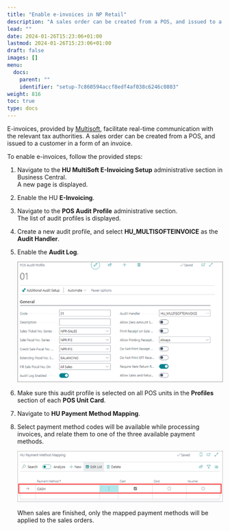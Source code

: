 ```yaml
---
title: "Enable e-invoices in NP Retail"
description: "A sales order can be created from a POS, and issued to a customer in a form of an invoice."
lead: ""
date: 2024-01-26T15:23:06+01:00
lastmod: 2024-01-26T15:23:06+01:00
draft: false
images: []
menu:
  docs:
    parent: ""
    identifier: "setup-7c860594accf8edf4af038c6246c0803"
weight: 816
toc: true
type: docs
---
```


E-invoices, provided by [<ins>Multisoft<ins>](https://www.multisoft.hu/en/homepage/), facilitate real-time communication with the relevant tax authorities. A sales order can be created from a POS, and issued to a customer in a form of an invoice. 

To enable e-invoices, follow the provided steps:

1. Navigate to the **HU MultiSoft E-Invoicing Setup** administrative section in Business Central.     
   A new page is displayed.
2. Enable the HU **E-Invoicing**.
3. Navigate to the **POS Audit Profile** administrative section.     
   The list of audit profiles is displayed.
4. Create a new audit profile, and select **HU_MULTISOFTEINVOICE** as the **Audit Handler**.
5. Enable the **Audit Log**.

   ![hu_audit](Images/hu_audit.PNG)

6. Make sure this audit profile is selected on all POS units in the **Profiles** section of each **POS Unit Card**.
7. Navigate to **HU Payment Method Mapping**. 
8. Select payment method codes will be available while processing invoices, and relate them to one of the three available payment methods.

   ![hu_payment](Images/hu_payment.PNG)

   When sales are finished, only the mapped payment methods will be applied to the sales orders. 